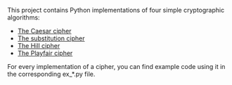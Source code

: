 This project contains Python implementations of four simple cryptographic algorithms:
* [The Caesar cipher](http://en.wikipedia.org/wiki/Caesar_cipher)
* [The substitution cipher](http://en.wikipedia.org/wiki/Substitution_cipher#Simple_substitution)
* [The Hill cipher](http://en.wikipedia.org/wiki/Hill_cipher)
* [The Playfair cipher](http://en.wikipedia.org/wiki/Playfair_cipher)

For every implementation of a cipher, you can find example code using it in the corresponding ex_*.py file.